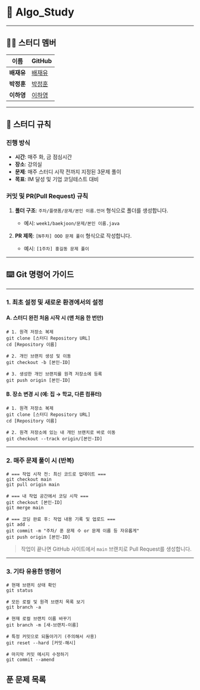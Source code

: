 
# 🚀 Algo_Study
---

## 👨‍💻 스터디 멤버

| 이름     | GitHub                               |
| -------- | ------------------------------------ | 
| **배재유** | [배재유](https://github.com/platypus3036)  |
| **박정훈** | [박정훈](https://github.com/)    | 
| **이하영** | [이하영](https://github.com/)     | 


---

## 📜 스터디 규칙

### **진행 방식**
- **시간**: 매주 화, 금 점심시간
- **장소**: 강의실
- **문제**: 매주 스터디 시작 전까지 지정된 3문제 풀이
- **목표**: IM 달성 및 기업 코딩테스트 대비

### **커밋 및 PR(Pull Request) 규칙**
1.  **폴더 구조**: `주차/플랫폼/문제/본인 이름.언어` 형식으로 폴더를 생성합니다.
    - 예시: `week1/baekjoon/문제/본인 이름.java`

2.  **PR 제목**: `[N주차] OOO 문제 풀이` 형식으로 작성합니다.
    - 예시: `[1주차] 홍길동 문제 풀이`
---

## ⌨️ Git 명령어 가이드
---

### 1. 최초 설정 및 새로운 환경에서의 설정

#### A. 스터디 완전 처음 시작 시 (맨 처음 한 번만)

```
# 1. 원격 저장소 복제
git clone [스터디 Repository URL]
cd [Repository 이름]

# 2. 개인 브랜치 생성 및 이동
git checkout -b [본인-ID]

# 3. 생성한 개인 브랜치를 원격 저장소에 등록
git push origin [본인-ID]
```

#### B. 장소 변경 시 (예: 집 → 학교, 다른 컴퓨터)

```
# 1. 원격 저장소 복제
git clone [스터디 Repository URL]
cd [Repository 이름]

# 2. 원격 저장소에 있는 내 개인 브랜치로 바로 이동
git checkout --track origin/[본인-ID]
```

---

### 2. 매주 문제 풀이 시 (반복)

```
# === 작업 시작 전: 최신 코드로 업데이트 ===
git checkout main
git pull origin main

# === 내 작업 공간에서 코딩 시작 ===
git checkout [본인-ID]
git merge main

# === 코딩 완료 후: 작업 내용 기록 및 업로드 ===
git add .
git commit -m "주차/ 푼 문제 수 or 문제 이름 등 자유롭게"
git push origin [본인-ID]
```
> 작업이 끝나면 GitHub 사이트에서 `main` 브랜치로 Pull Request를 생성합니다.

---

### 3. 기타 유용한 명령어

```
# 현재 브랜치 상태 확인
git status

# 모든 로컬 및 원격 브랜치 목록 보기
git branch -a

# 현재 로컬 브랜치 이름 바꾸기
git branch -m [새-브랜치-이름]

# 특정 커밋으로 되돌아가기 (주의해서 사용)
git reset --hard [커밋-해시]

# 마지막 커밋 메시지 수정하기
git commit --amend
```

## 푼 문제 목록
